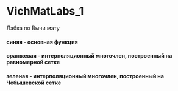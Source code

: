 # VichMatLabs_1
Лабка по Вычи мату

#### синяя - основная функция
#### оранжевая - интерполяционный многочлен, построенный на равномерной сетке
#### зеленая - интерполяционный многочлен, построенный на Чебышевской сетке
